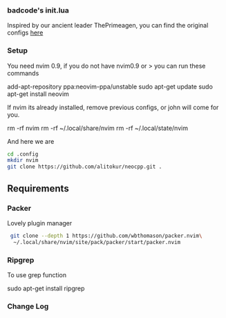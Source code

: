 ### badcode's init.lua
Inspired by our ancient leader ThePrimeagen, you can find the original configs [here](https://github.com/ThePrimeagen/init.lua)

### Setup
You need nvim 0.9, if you do not have nvim0.9 or > you can run these commands

add-apt-repository ppa:neovim-ppa/unstable
sudo apt-get update
sudo apt-get install neovim

If nvim its already installed, remove previous configs, or john will come for you.

rm -rf nvim
rm -rf ~/.local/share/nvim
rm -rf ~/.local/state/nvim

And here we are
```sh
cd .config
mkdir nvim
git clone https://github.com/alitokur/neocpp.git .
```
## Requirements
### Packer
Lovely plugin manager

```sh
 git clone --depth 1 https://github.com/wbthomason/packer.nvim\
  ~/.local/share/nvim/site/pack/packer/start/packer.nvim
```

### Ripgrep
To use grep function

sudo apt-get install ripgrep

### Change Log
